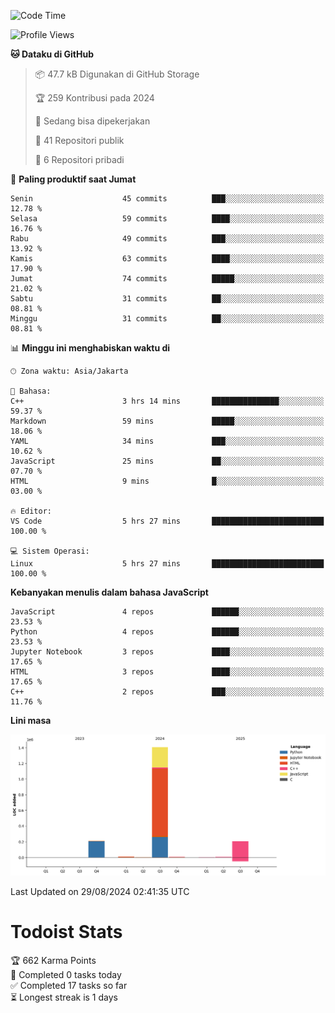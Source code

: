 <!--START_SECTION:waka-->
![Code Time](http://img.shields.io/badge/Code%20Time-24%20hrs%2059%20mins-blue)

![Profile Views](http://img.shields.io/badge/Profil%20dilihat-56-blue)

**🐱 Dataku di GitHub** 

> 📦 47.7 kB Digunakan di GitHub Storage 
 > 
> 🏆 259 Kontribusi pada 2024
 > 
> 💼 Sedang bisa dipekerjakan
 > 
> 📜 41 Repositori publik 
 > 
> 🔑 6 Repositori pribadi 
 > 
📅 **Paling produktif saat Jumat** 

```text
Senin                    45 commits          ███░░░░░░░░░░░░░░░░░░░░░░   12.78 % 
Selasa                   59 commits          ████░░░░░░░░░░░░░░░░░░░░░   16.76 % 
Rabu                     49 commits          ███░░░░░░░░░░░░░░░░░░░░░░   13.92 % 
Kamis                    63 commits          ████░░░░░░░░░░░░░░░░░░░░░   17.90 % 
Jumat                    74 commits          █████░░░░░░░░░░░░░░░░░░░░   21.02 % 
Sabtu                    31 commits          ██░░░░░░░░░░░░░░░░░░░░░░░   08.81 % 
Minggu                   31 commits          ██░░░░░░░░░░░░░░░░░░░░░░░   08.81 % 
```


📊 **Minggu ini menghabiskan waktu di** 

```text
🕑︎ Zona waktu: Asia/Jakarta

💬 Bahasa: 
C++                      3 hrs 14 mins       ███████████████░░░░░░░░░░   59.37 % 
Markdown                 59 mins             █████░░░░░░░░░░░░░░░░░░░░   18.06 % 
YAML                     34 mins             ███░░░░░░░░░░░░░░░░░░░░░░   10.62 % 
JavaScript               25 mins             ██░░░░░░░░░░░░░░░░░░░░░░░   07.70 % 
HTML                     9 mins              █░░░░░░░░░░░░░░░░░░░░░░░░   03.00 % 

🔥 Editor: 
VS Code                  5 hrs 27 mins       █████████████████████████   100.00 % 

💻 Sistem Operasi: 
Linux                    5 hrs 27 mins       █████████████████████████   100.00 % 
```

**Kebanyakan menulis dalam bahasa JavaScript** 

```text
JavaScript               4 repos             ██████░░░░░░░░░░░░░░░░░░░   23.53 % 
Python                   4 repos             ██████░░░░░░░░░░░░░░░░░░░   23.53 % 
Jupyter Notebook         3 repos             ████░░░░░░░░░░░░░░░░░░░░░   17.65 % 
HTML                     3 repos             ████░░░░░░░░░░░░░░░░░░░░░   17.65 % 
C++                      2 repos             ███░░░░░░░░░░░░░░░░░░░░░░   11.76 % 
```



**Lini masa**

![Lines of Code chart](https://raw.githubusercontent.com/yusuf601/yusuf601/main/assets/bar_graph.png)


 Last Updated on 29/08/2024 02:41:35 UTC
<!--END_SECTION:waka-->
# Todoist Stats

<!-- TODO-IST:START -->
🏆  662 Karma Points           
🌸  Completed 0 tasks today           
✅  Completed 17 tasks so far           
⏳  Longest streak is 1 days
<!-- TODO-IST:END -->
